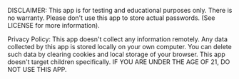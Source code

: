 DISCLAIMER: This app is for testing and educational purposes only. There is no warranty. Please don't use this app to store actual passwords. (See LICENSE for more information).

Privacy Policy: This app doesn't collect any information remotely. Any data collected by this app is stored locally on your own computer. You can delete such data by clearing cookies and local storage of your browser. This app doesn't target children specifically. IF YOU ARE UNDER THE AGE OF 21, DO NOT USE THIS APP.
